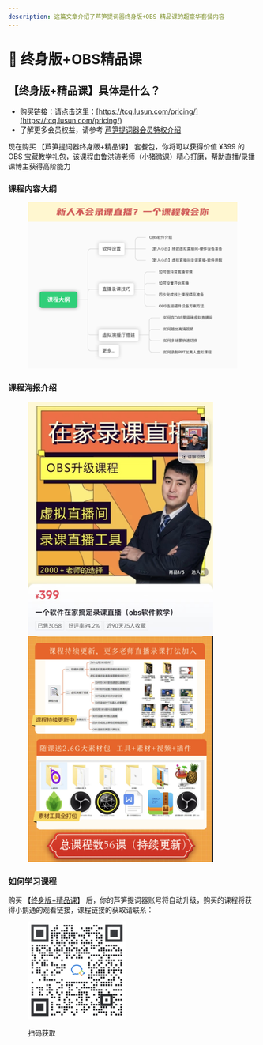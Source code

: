 ```yaml
---
description: 这篇文章介绍了芦笋提词器终身版+OBS 精品课的超豪华套餐内容
---
```


# 🫡 终身版+OBS精品课

## 【终身版+精品课】具体是什么？

* 购买链接：请点击这里：[https://tcq.lusun.com/pricing/](https://tcq.lusun.com/pricing/)
* 了解更多会员权益，请参考 [芦笋提词器会员特权介绍](../basic/vip.md)

现在购买 【芦笋提词器终身版+精品课】 套餐包，你将可以获得价值 ¥399 的 OBS 宝藏教学礼包，该课程由鲁洪涛老师（小猪微课）精心打磨，帮助直播/录播课博主获得高阶能力

### 课程内容大纲

<figure><img src="../.gitbook/assets/xzwk5.png" alt=""><figcaption></figcaption></figure>

### 课程海报介绍

<figure><img src="../.gitbook/assets/xiaozhu.jpeg" alt="" width="375"><figcaption></figcaption></figure>

### 如何学习课程

购买 【[终身版+精品课](https://tcq.lusun.com/pricing/)】 后，你的芦笋提词器账号将自动升级，购买的课程将获得小鹅通的观看链接，课程链接的获取请联系：

<figure><img src="../.gitbook/assets/xiaoxiao.jpeg" alt="" width="198"><figcaption><p>扫码获取</p></figcaption></figure>

